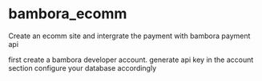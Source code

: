 # bambora_ecomm
Create an ecomm site and intergrate the payment with bambora payment api

first create a bambora developer account.
generate api key in the account section
configure your database accordingly
